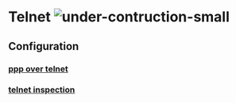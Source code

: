 # **Telnet** ![under-contruction-small](/img/under-construction-small.png)

## **Configuration**
### [ppp over telnet](/guides/tst/conn-telnet01.tst/)
### [telnet inspection](/guides/tst/conn-telnet02.tst/)

